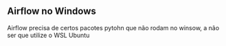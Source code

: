 ## Airflow no Windows

Airflow precisa de certos pacotes pytohn que não rodam no winsow, a não ser que utilize o WSL Ubuntu
